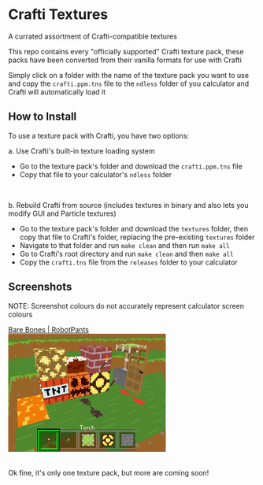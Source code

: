 # Crafti Textures
A currated assortment of Crafti-compatible textures

This repo contains every "officially supported" Crafti texture pack, these packs have been converted from their vanilla formats for use with Crafti


Simply click on a folder with the name of the texture pack you want to use and copy the `crafti.ppm.tns` file to the `ndless` folder of you calculator and Crafti will automatically load it


## How to Install
To use a texture pack with Crafti, you have two options:  

a. Use Crafti's built-in texture loading system  
  - Go to the texture pack's folder and download the `crafti.ppm.tns` file  
  - Copy that file to your calculator's `ndless` folder    
<br>

b. Rebuild Crafti from source (includes textures in binary and also lets you modify GUI and Particle textures)  
  - Go to the texture pack's folder and download the `textures` folder, then copy that file to Crafti's folder, replacing the pre-existing `textures` folder  
  - Navigate to that folder and run `make clean` and then run `make all`  
  - Go to Crafti's root directory and run `make clean` and then `make all`  
  - Copy the `crafti.tns` file from the `releases` folder to your calculator  


## Screenshots
NOTE: Screenshot colours do not accurately represent calculator screen colours  

[Bare Bones | RobotPants](./Bare%20Bones)  
![screenshot](./Bare%20Bones/screenshot.png)

<br>
Ok fine, it's only one texture pack, but more are coming soon!
